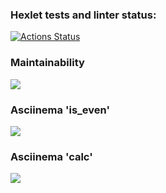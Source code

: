 ### Hexlet tests and linter status:
[![Actions Status](https://github.com/dmi-sm/python-project-49/workflows/hexlet-check/badge.svg)](https://github.com/dmi-sm/python-project-49/actions)

### Maintainability
<a href="https://codeclimate.com/github/dmi-sm/python-project-49/maintainability"><img src="https://api.codeclimate.com/v1/badges/b6628b96eeeefca6543e/maintainability" /></a>

### Asciinema 'is_even'
<a href="https://asciinema.org/a/6jNaGgeb5FtuF7x4lcygi8nUA" target="_blank"><img src="https://asciinema.org/a/6jNaGgeb5FtuF7x4lcygi8nUA.svg" /></a>

### Asciinema 'calc'
<a href="https://asciinema.org/a/NmErMKkLVJB9fygNFwC1hEOro" target="_blank"><img src="https://asciinema.org/a/NmErMKkLVJB9fygNFwC1hEOro.svg" /></a>